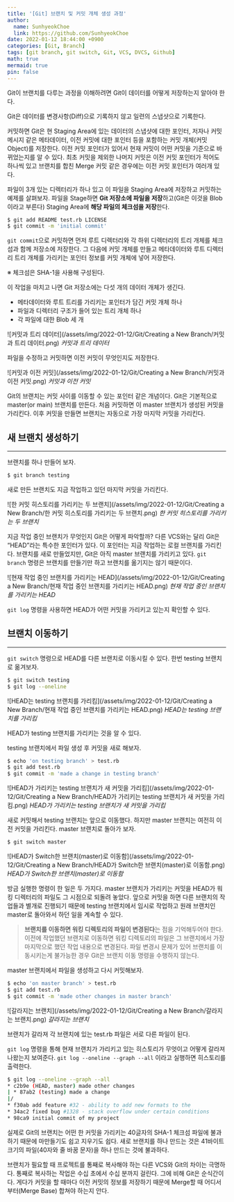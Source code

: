```yaml
---
title: '[Git] 브랜치 및 커밋 개체 생성 과정'
author:
  name: SunhyeokChoe
  link: https://github.com/SunhyeokChoe
date: 2022-01-12 18:44:00 +0900
categories: [Git, Branch]
tags: [git branch, git switch, Git, VCS, DVCS, Github]
math: true
mermaid: true
pin: false
---
```


Git이 브랜치를 다루는 과정을 이해하려면 Git이 데이터를 어떻게 저장하는지 알아야 한다.

Git은 데이터를 변경사항(Diff)으로 기록하지 않고 일련의 스냅샷으로 기록한다.

커밋하면 Git은 현 Staging Area에 있는 데이터의 스냅샷에 대한 포인터, 저자나 커밋 메시지 같은 메타데이터, 이전 커밋에 대한 포인터 등을 포함하는 커밋 개체(커밋 Object)를 저장한다. 이전 커밋 포인터가 있어서 현재 커밋이 어떤 커밋을 기준으로 바뀌었는지를 알 수 있다. 최초 커밋을 제외한 나머지 커밋은 이전 커밋 포인터가 적어도 하나씩 있고 브랜치를 합친 Merge 커밋 같은 경우에는 이전 커밋 포인터가 여러개 있다.

파일이 3개 있는 디렉터리가 하나 있고 이 파일을 Staging Area에 저장하고 커밋하는 예제를 살펴보자. 파일을 Stage하면 **Git 저장소에 파일을 저장**하고(Git은 이것을 Blob이라고 부른다) Staging Area에 **해당 파일의 체크섬을 저장**한다.

```bash
$ git add README test.rb LICENSE
$ git commit -m 'initial commit'
```

`git commit`으로 커밋하면 먼저 루트 디렉터리와 각 하위 디렉터리의 트리 개체를 체크섬과 함께 저장소에 저장한다. 그 다음에 커밋 개체를 만들고 메타데이터와 루트 디렉터리 트리 개체를 가리키는 포인터 정보를 커밋 개체에 넣어 저장한다.

※ 체크섬은 SHA-1을 사용해 구성된다.

이 작업을 마치고 나면 Git 저장소에는 다섯 개의 데이터 개체가 생긴다.

- 메타데이터와 루트 트리를 가리키는 포인터가 담긴 커밋 개체 하나
- 파일과 디렉터리 구조가 들어 있는 트리 개체 하나
- 각 파일에 대한 Blob 세 개

![커밋과 트리 데이터](/assets/img/2022-01-12/Git/Creating a New Branch/커밋과 트리 데이터.png)
_커밋과 트리 데이터_

파일을 수정하고 커밋하면 이전 커밋이 무엇인지도 저장한다.

![커밋과 이전 커밋](/assets/img/2022-01-12/Git/Creating a New Branch/커밋과 이전 커밋.png)
_커밋과 이전 커밋_

Git의 브랜치는 커밋 사이를 이동할 수 있는 포인터 같은 개념이다. Git은 기본적으로 master(or main) 브랜치를 만든다. 처음 커밋하면 이 master 브랜치가 생성된 커밋을 가리킨다. 이후 커밋을 만들면 브랜치는 자동으로 가장 마지막 커밋을 가리킨다.

## 새 브랜치 생성하기

---

브랜치를 하나 만들어 보자.

```bash
$ git branch testing
```

새로 만든 브랜치도 지금 작업하고 있던 마지막 커밋을 가리킨다.

![한 커밋 히스토리를 가리키는 두 브랜치](/assets/img/2022-01-12/Git/Creating a New Branch/한 커밋 히스토리를 가리키는 두 브랜치.png)
_한 커밋 히스토리를 가리키는 두 브랜치_

지금 작업 중인 브랜치가 무엇인지 Git은 어떻게 파악할까? 다른 VCS와는 달리 Git은 “HEAD”라는 특수한 포인터가 있다. 이 포인터는 지금 작업하는 로컬 브랜치를 가리킨다. 브랜치를 새로 만들었지만, Git은 아직 master 브랜치를 가리키고 있다. `git branch` 명령은 브랜치를 만들기만 하고 브랜치를 옮기지는 않기 때문이다.

![현재 작업 중인 브랜치를 가리키는 HEAD](/assets/img/2022-01-12/Git/Creating a New Branch/현재 작업 중인 브랜치를 가리키는 HEAD.png)
_현재 작업 중인 브랜치를 가리키는 HEAD_

`git log` 명령을 사용하면 HEAD가 어떤 커밋을 가리키고 있는지 확인할 수 있다.

## 브랜치 이동하기

---

`git switch` 명령으로 HEAD를 다른 브랜치로 이동시킬 수 있다. 한번 testing 브랜치로 옮겨보자.

```bash
$ git switch testing
$ git log --oneline
```

![HEAD는 testing 브랜치를 가리킴](/assets/img/2022-01-12/Git/Creating a New Branch/현재 작업 중인 브랜치를 가리키는 HEAD.png)
_HEAD는 testing 브랜치를 가리킴_

HEAD가 testing 브랜치를 가리키는 것을 알 수 있다.

testing 브랜치에서 파일 생성 후 커밋을 새로 해보자.

```bash
$ echo 'on testing branch' > test.rb
$ git add test.rb
$ git commit -m 'made a change in testing branch'
```

![HEAD가 가리키는 testing 브랜치가 새 커밋을 가리킴](/assets/img/2022-01-12/Git/Creating a New Branch/HEAD가 가리키는 testing 브랜치가 새 커밋을 가리킴.png)
_HEAD가 가리키는 testing 브랜치가 새 커밋을 가리킴_

새로 커밋해서 testing 브랜치는 앞으로 이동했다. 하지만 master 브랜치는 여전히 이전 커밋을 가리킨다. master 브랜치로 돌아가 보자.

```bash
$ git switch master
```

![HEAD가 Switch한 브랜치(master)로 이동함](/assets/img/2022-01-12/Git/Creating a New Branch/HEAD가 Switch한 브랜치(master)로 이동함.png)
_HEAD가 Switch한 브랜치(master)로 이동함_

방금 실행한 명령이 한 일은 두 가지다. master 브랜치가 가리키는 커밋을 HEAD가 워킹 디렉터리의 파일도 그 시점으로 되돌려 놓았다. 앞으로 커밋을 하면 다른 브랜치의 작업들과 별개로 진행되기 때문에 testing 브랜치에서 임시로 작업하고 원래 브랜치인 master로 돌아와서 하던 일을 계속할 수 있다.

> **브랜치를 이동하면 워킹 디렉토리의 파일이 변경된다**는 점을 기억해두어야 한다. 이전에 작업했던 브랜치로 이동하면 워킹 디렉토리의 파일은 그 브랜치에서 가장 마지막으로 했던 작업 내용으로 변경된다. 파일 변경시 문제가 있어 브랜치를 이동시키는게 불가능한 경우 Git은 브랜치 이동 명령을 수행하지 않는다.
> 

master 브랜치에서 파일을 생성하고 다시 커밋해보자.

```bash
$ echo 'on master branch' > test.rb
$ git add test.rb
$ git commit -m 'made other changes in master branch'
```

![갈라지는 브랜치](/assets/img/2022-01-12/Git/Creating a New Branch/갈라지는 브랜치.png)
_갈라지는 브랜치_

브랜치가 갈라져 각 브랜치에 있는 test.rb 파일은 서로 다른 파일이 된다.

`git log` 명령을 통해 현재 브랜치가 가리키고 있는 히스토리가 무엇이고 어떻게 갈라져 나왔는지 보여준다. `git log --oneline --graph --all` 이라고 실행하면 히스토리를 출력한다.

```bash
$ git log --oneline --graph --all
* c2b9e (HEAD, master) made other changes
| * 87ab2 (testing) made a change
|/
* f30ab add feature #32 - ability to add new formats to the
* 34ac2 fixed bug #1328 - stack overflow under certain conditions
* 98ca9 initial commit of my project
```

실제로 Git의 브랜치는 어떤 한 커밋을 가리키는 40글자의 SHA-1 체크섬 파일에 불과하기 때문에 마만들기도 쉽고 지우기도 쉽다. 새로 브랜치를 하나 만드는 것은 41바이트 크기의 파일(40자와 줄 바꿈 문자)을 하나 만드는 것에 불과하다.

브랜치가 필요할 때 프로젝트를 통째로 복사해야 하는 다른 VCS와 Git의 차이는 극명하다. 통째로 복사하는 작업은 수십 초에서 수십 분까지 걸린다. 그에 비해 Git은 순식간이다. 게다가 커밋을 할 때마다 이전 커밋의 정보를 저장하기 때문에 Merge할 때 어디서부터(Merge Base) 합쳐야 하는지 안다.
